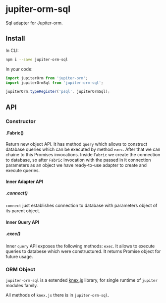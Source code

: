 # jupiter-orm-sql

Sql adapter for Jupiter-orm.

## Install

In CLI:
```bash
npm i --save jupiter-orm-sql
```

In your code:
```javascript
import jupiterOrm from 'jupiter-orm';
import jupiterOrmSql from 'jupiter-orm-sql';

jupiterOrm.typeRegister('psql', jupiterOrmSql);
```

## API

### Constructor

#### .Fabric()

Return new object API. It has method `query` which allows to construct database queries which can be executed by method `exec`.
After that we can chaine to this Promises invocations. Inside `Fabric` we create the connection to database, so after `Fabric` invocation
with the passed in it connection parameters as an object we have ready-to-use adapter to create and execute queries.

#### Inner Adapter API

##### .connect()
`connect` just establishes connection to database with parameters object of its parent object.

#### Inner Query API

##### .exec()
Inner `query` API exposes the following methods: `exec`. It allows to execute queries to databese which were constructured. It returns Promise object for future usage.

### ORM Object

`jupiter-orm-sql` is a extended [knex.js](https://github.com/tgriesser/knex)
library, for single runtime of `jupiter` modules family.

All methods of `knex.js` there is in `jupiter-orm-sql`.

